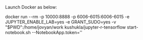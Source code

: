 Launch Docker as below:

docker run --rm -p 10000:8888  -p 6006-6015:6006-6015 -e JUPYTER_ENABLE_LAB=yes -e GRANT_SUDO=yes -v "$PWD":/home/jovyan/work kushukla/jupyter-r-tensorflow start-notebook.sh --NotebookApp.token=''

